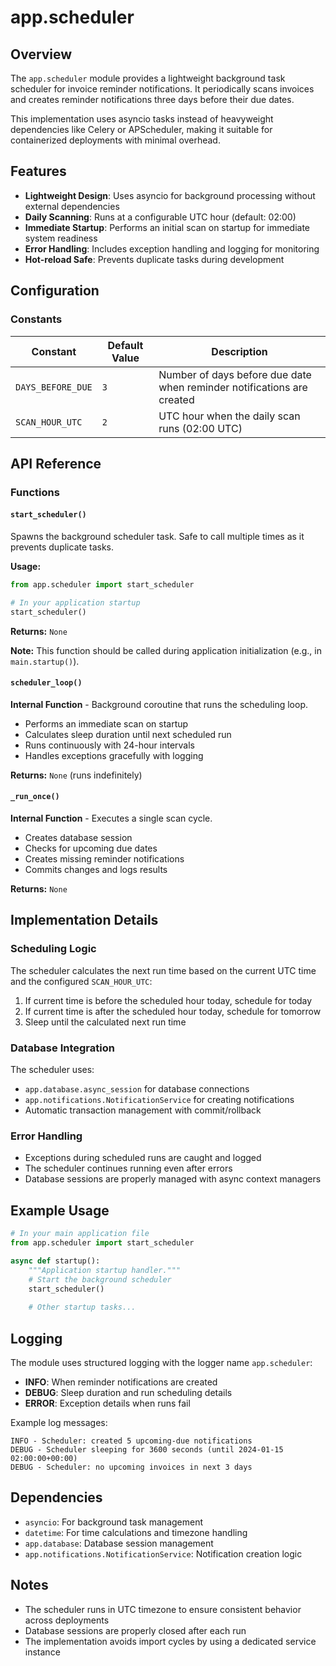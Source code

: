<!--
This documentation was auto-generated by Claude on 2025-06-01T06-20-27.
Source file: ./src/backend/app/scheduler.py
-->

# app.scheduler

## Overview

The `app.scheduler` module provides a lightweight background task scheduler for invoice reminder notifications. It periodically scans invoices and creates reminder notifications three days before their due dates.

This implementation uses asyncio tasks instead of heavyweight dependencies like Celery or APScheduler, making it suitable for containerized deployments with minimal overhead.

## Features

- **Lightweight Design**: Uses asyncio for background processing without external dependencies
- **Daily Scanning**: Runs at a configurable UTC hour (default: 02:00)
- **Immediate Startup**: Performs an initial scan on startup for immediate system readiness
- **Error Handling**: Includes exception handling and logging for monitoring
- **Hot-reload Safe**: Prevents duplicate tasks during development

## Configuration

### Constants

| Constant | Default Value | Description |
|----------|---------------|-------------|
| `DAYS_BEFORE_DUE` | `3` | Number of days before due date when reminder notifications are created |
| `SCAN_HOUR_UTC` | `2` | UTC hour when the daily scan runs (02:00 UTC) |

## API Reference

### Functions

#### `start_scheduler()`

Spawns the background scheduler task. Safe to call multiple times as it prevents duplicate tasks.

**Usage:**
```python
from app.scheduler import start_scheduler

# In your application startup
start_scheduler()
```

**Returns:** `None`

**Note:** This function should be called during application initialization (e.g., in `main.startup()`).

#### `scheduler_loop()`

**Internal Function** - Background coroutine that runs the scheduling loop.

- Performs an immediate scan on startup
- Calculates sleep duration until next scheduled run
- Runs continuously with 24-hour intervals
- Handles exceptions gracefully with logging

**Returns:** `None` (runs indefinitely)

#### `_run_once()`

**Internal Function** - Executes a single scan cycle.

- Creates database session
- Checks for upcoming due dates
- Creates missing reminder notifications
- Commits changes and logs results

**Returns:** `None`

## Implementation Details

### Scheduling Logic

The scheduler calculates the next run time based on the current UTC time and the configured `SCAN_HOUR_UTC`:

1. If current time is before the scheduled hour today, schedule for today
2. If current time is after the scheduled hour today, schedule for tomorrow
3. Sleep until the calculated next run time

### Database Integration

The scheduler uses:
- `app.database.async_session` for database connections
- `app.notifications.NotificationService` for creating notifications
- Automatic transaction management with commit/rollback

### Error Handling

- Exceptions during scheduled runs are caught and logged
- The scheduler continues running even after errors
- Database sessions are properly managed with async context managers

## Example Usage

```python
# In your main application file
from app.scheduler import start_scheduler

async def startup():
    """Application startup handler."""
    # Start the background scheduler
    start_scheduler()
    
    # Other startup tasks...
```

## Logging

The module uses structured logging with the logger name `app.scheduler`:

- **INFO**: When reminder notifications are created
- **DEBUG**: Sleep duration and run scheduling details
- **ERROR**: Exception details when runs fail

Example log messages:
```
INFO - Scheduler: created 5 upcoming-due notifications
DEBUG - Scheduler sleeping for 3600 seconds (until 2024-01-15 02:00:00+00:00)
DEBUG - Scheduler: no upcoming invoices in next 3 days
```

## Dependencies

- `asyncio`: For background task management
- `datetime`: For time calculations and timezone handling
- `app.database`: Database session management
- `app.notifications.NotificationService`: Notification creation logic

## Notes

- The scheduler runs in UTC timezone to ensure consistent behavior across deployments
- Database sessions are properly closed after each run
- The implementation avoids import cycles by using a dedicated service instance